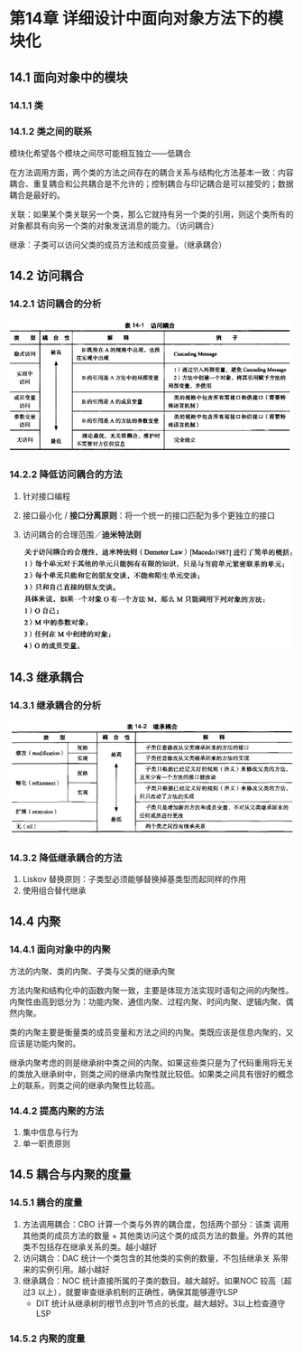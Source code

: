 # 第14章 详细设计中面向对象方法下的模块化

## 14.1 面向对象中的模块

### 14.1.1 类



### 14.1.2 类之间的联系

模块化希望各个模块之间尽可能相互独立——低耦合

在方法调用方面，两个类的方法之间存在的耦合关系与结构化方法基本一致：内容耦合、重复耦合和公共耦合是不允许的；控制耦合与印记耦合是可以接受的；数据耦合是最好的。

关联：如果某个类关联另一个类，那么它就持有另一个类的引用，则这个类所有的对象都具有向另一个类的对象发送消息的能力。（访问耦合）

继承：子类可以访问父类的成员方法和成员变量。（继承耦合）

## 14.2 访问耦合

### 14.2.1 访问耦合的分析

![image-20240612153159914](./14详细设计中面向对象方法下的模块化/image-20240612153159914.png)

### 14.2.2 降低访问耦合的方法

1. 针对接口编程

2. 接口最小化 / **接口分离原则**：将一个统一的接口匹配为多个更独立的接口

3. 访问耦合的合理范围／**迪米特法则**

   ![image-20240612153340472](./14详细设计中面向对象方法下的模块化/image-20240612153340472.png)



## 14.3 继承耦合

### 14.3.1 继承耦合的分析

![image-20240612153430272](./14详细设计中面向对象方法下的模块化/image-20240612153430272.png)

### 14.3.2 降低继承耦合的方法

1. Liskov 替换原则：子类型必须能够替换掉基类型而起同样的作用
2. 使用组合替代继承



## 14.4 内聚

### 14.4.1 面向对象中的内聚

方法的内聚、类的内聚、子类与父类的继承内聚

方法内聚和结构化中的函数内聚一致，主要是体现方法实现时语旬之间的内聚性。内聚性由高到低分为：功能内聚、通信内聚、过程内聚、时间内聚、逻辑内聚、偶然内聚。

类的内聚主要是衡量类的成员变量和方法之间的内聚。类既应该是信息内聚的，又应该是功能内聚的。

继承内聚考虑的则是继承树中类之间的内聚。如果这些类只是为了代码重用将无关的类放入继承树中，则类之间的继承内聚性就比较低。如果类之间具有很好的概念上的联系，则类之间的继承内聚性比较高。

### 14.4.2 提高内聚的方法

1. 集中信息与行为
2. 单一职责原则



## 14.5 耦合与内聚的度量

### 14.5.1 耦合的度量

1. 方法调用耦合：CBO 计算一个类与外界的耦合度，包括两个部分：该类
   调用其他类的成员方法的数量 + 其他类访问这个类的成员方法的数量。外界的其他类不包括存在继承关系的类。越小越好
2. 访问耦合：DAC 统计一个类包含的其他类的实例的数量，不包括继承关
   系带来的实例引用。越小越好
3. 继承耦合：NOC 统计直接所属的子类的数目。越大越好。如果NOC 较高（超过3 以上），就要审查继承机制的正确性，确保其能够遵守LSP 
   - DIT 统计从继承树的根节点到叶节点的长度。越大越好。3以上检查遵守 LSP

### 14.5.2 内聚的度量